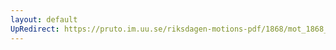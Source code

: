 ```yaml
---
layout: default
UpRedirect: https://pruto.im.uu.se/riksdagen-motions-pdf/1868/mot_1868__ak__205/mot_1868__ak__205-002.pdf
---
```

